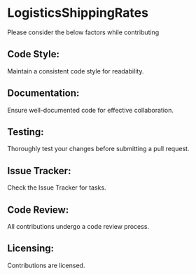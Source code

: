 # LogisticsShippingRates
Please consider the below factors while contributing
## Code Style:
Maintain a consistent code style for readability.
## Documentation:
Ensure well-documented code for effective collaboration.
## Testing:
Thoroughly test your changes before submitting a pull request.
## Issue Tracker:
Check the Issue Tracker for tasks.
## Code Review:
All contributions undergo a code review process.
## Licensing:
Contributions are licensed.
